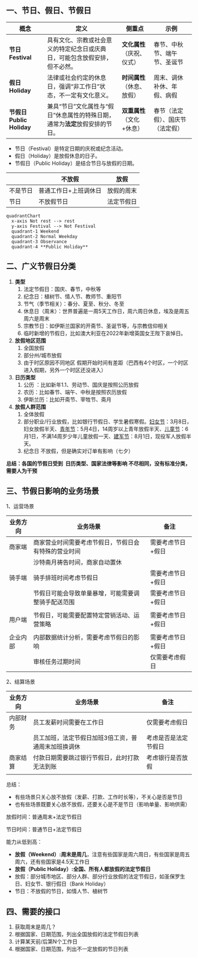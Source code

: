 ## 一、节日、假日、节假日

| **概念** | **定义** | **侧重点** | **示例** |
| --- | --- | --- | --- |
| **节日Festival** | 具有文化、宗教或社会意义的特定纪念日或庆典日，可能包含放假安排，但不必然。 | **文化属性**（庆祝、仪式） | 春节、中秋节、端午节、圣诞节 |
| **假日Holiday** | 法律或社会约定的休息日，强调“非工作日”状态，不一定有文化意义。 | **时间属性**（休息、放假） | 周末、调休补休、年假、病假 |
| **节假日Public Holiday** | 兼具“节日”文化属性与“假日”休息属性的特殊日期，通常为**法定**放假安排的节日。 | **双重属性**（文化+休息） | 春节（法定假）、国庆节（法定假） |
- 节日（Festival）是特定日期的庆祝或纪念活动。
- 假日（Holiday）是放假休息的日子。
- 节假日（Public Holiday）是结合节日与放假的日期。

|  | 不放假 | 放假 |
| --- | --- | --- |
| 不是节日 | 普通工作日+上班调休日 | 放假的周末 |
| 节日 | 不放假节日 | 法定节假日 |

```mermaid
quadrantChart
  x-axis Not rest --> rest
  y-axis Festival --> Not Festival
  quadrant-1 Weekend
  quadrant-2 Normal Weekday
  quadrant-3 Observance
  quadrant-4 **Public Holiday**
```

## **二、广义节假日分类**

1. **类型**
    1. 法定节假日：国庆、春节，中秋等
    2. 纪念日：植树节、情人节、教师节、重阳节
    3. 节气（季节相关）：春分、夏至、秋分、冬至
    4. 休息日（周末）：世界普遍是一周5天工作日，周六周日休息，埃及是周五周六是周末
    5. 宗教节日：如伊斯兰国家的开斋节、圣诞节等，与宗教信仰相关
    6. 临时新增的节假日，比如澳大利亚在2022年新增英国女王陛下哀悼日。
2. **放假地区范围**
    1. 全国放假  
    2. 部分州/城市放假 
    3. 由于时区原因不同地区 假期开始时间有差距（巴西有4个时区，一个时区进入假期，另外一个时区还没进入）
3. **日历类型**
    1. 公历 ：比如新年1.1、劳动节、国庆是按照公历放假
    2. 农历：比如春节、端午、中秋是按照农历放假
    3. 伊斯兰历：比如开斋节、宰牲节、斋月
4. **放假人群范围**
    1. 全体放假
    2. 部分职业/行业放假，比如银行节假日、学生暑假寒假。[妇女节](https://zh.wikipedia.org/wiki/%E5%9C%8B%E9%9A%9B%E5%A9%A6%E5%A5%B3%E7%AF%80)：3月8日，妇女放假半天、[青年节](https://zh.wikipedia.org/wiki/%E9%9D%92%E5%B9%B4%E8%8A%82)：5月4日，14周岁以上青年放假半天、[儿童节](https://zh.wikipedia.org/wiki/%E5%84%BF%E7%AB%A5%E8%8A%82)：6月1日，不满14周岁少年儿童放假一天、[建军节](https://zh.wikipedia.org/wiki/%E4%B8%AD%E5%9B%BD%E4%BA%BA%E6%B0%91%E8%A7%A3%E6%94%BE%E5%86%9B%E5%BB%BA%E5%86%9B%E7%BA%AA%E5%BF%B5%E6%97%A5)：8月1日，现役军人放假半天。
    3. 纪念日 不放假，但是确实对订单有影响（七夕）

**总结：各国的节假日受到  日历类型、国家法律等影响 不尽相同，没有标准分类，需要人为干预**

## 三、节假日影响的业务场景

1、运营场景

| 业务方向 | 业务场景 | 备注 |
| --- | --- | --- |
| 商家端 | 商家营业时间需要考虑节假日，节假日会有特殊的营业时间 | 需要考虑节日+假日 |
|  | 沙特斋月祷告时间，商家自动置休 |  |
| 骑手端 | 骑手排班时间考虑节假日 | 需要考虑节日+假日 |
|  | 节假日可能会导致单量暴增，可能需要调整骑手配送范围 | 需要考虑节日+假日 |
|  |  |  |
| 用户端 | 节假日，可能需要配置特定营销活动、运营策略 | 需要考虑节日+假日 |
|  |  |  |
| 企业内部 | 内部数据统计分析，需要考虑节假日的影响 | 需要考虑节日+假日 |
|  | 审核任务过期时间 | 仅需要考虑假日 |

2、结算场景

| 业务方向 | 业务场景 | 备注 |
| --- | --- | --- |
| 内部财务 | 员工发薪时间需要在工作日 | 仅需要考虑假日 |
|  | 员工加班，法定节假日加班3倍工资，普通周末加班换调休 | 考虑是否是法定节假日 |
| 商家结算 | 付款日期需要跳过银行节假日，此时打款无法到账 | 考虑银行是否放假 |
|  |  |  |

总结：

- 有些场景只关心放不放假（发薪、打款、工作时长等），不关心是否是节日
- 也有些场景既要关心放不放假，还要关心是不是节日（影响单量、影响供需）

放假时间：普通周末+法定节假日

节日时间：普通节日+法定节假日

能力从低到高：

- **放假（Weekend）:周末是周几**，注意有些国家是周六周日，有些国家是周五周六，还有些国家是4.5天工作日
- **放假（Public Holiday）:全国、所有人都放假的法定节假日**
- 放假：部分城市地区、部分人群、部分行业放假的法定节假日，如圣保罗生日、妇女节、银行假日（Bank Holiday）
- 节日：不放假的节日，如情人节、植树节

## 四、需要的接口

1. 获取周末是周几？
2. 根据国家、日期范围，列出全国放假的法定节假日列表
3. 计算某天前/后第N个工作日
4. 根据国家、日期范围，列出不一定放假的节日列表